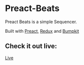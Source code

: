 # Preact-Beats

Preact Beats is a simple Sequencer.

Built with [Preact](https://github.com/preactjs/preact), [Redux](https://github.com/reduxjs/redux)
and [Bumpkit](http://jxnblk.com/bumpkit/)

## Check it out live:

[Live](https://preact-beats.netlify.com/)
